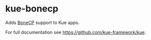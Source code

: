 # kue-bonecp

Adds [BoneCP](http://www.jolbox.com/) support to Kue apps.

For full documentation see https://github.com/kue-framework/kue.
